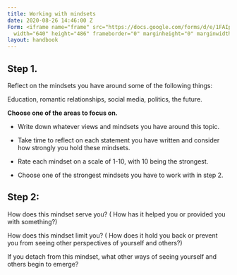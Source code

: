 ```yaml
---
title: Working with mindsets
date: 2020-08-26 14:46:00 Z
Form: <iframe name="frame" src="https://docs.google.com/forms/d/e/1FAIpQLSfnT1J2qYOd3B2MOLzYzA_c0zysKAInUhOWidXAT3dNn3IN4A/viewform?embedded=true"
  width="640" height="486" frameborder="0" marginheight="0" marginwidth="0">Loading…</iframe>
layout: handbook
---
```


## Step 1.

Reflect on the mindsets you have around some of the following things:

Education, romantic relationships, social media, politics, the future.

**Choose one of the areas to focus on.**

* Write down whatever views and mindsets you have around this topic.

* Take time to reflect on each statement you have written and consider how strongly you hold these mindsets.

* Rate each mindset on a scale of 1-10, with 10 being the strongest.

* Choose one of the strongest mindsets you have to work with in step 2.

## Step 2:

How does this mindset serve you? ( How has it helped you or provided you with something?)

How does this mindset limit you? ( How does it hold you back or prevent you from seeing other perspectives of yourself and others?)

If you detach from this mindset, what other ways of seeing yourself and others begin to emerge?